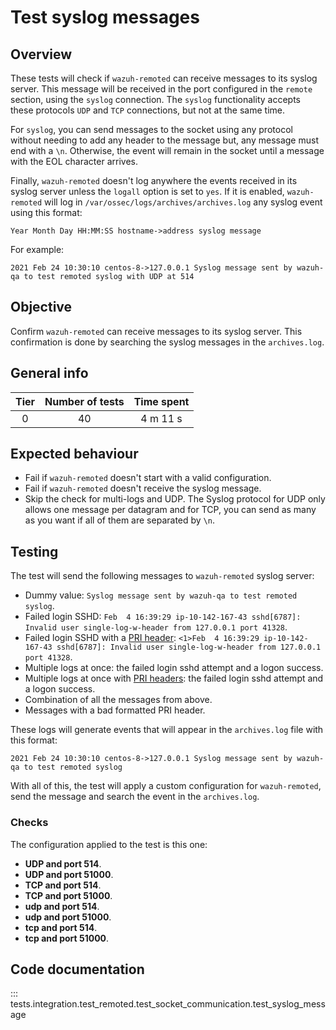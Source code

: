 # Test syslog messages

## Overview
These tests will check if `wazuh-remoted` can receive messages to its syslog server. This message will be received in the port configured in the `remote` section, using the `syslog` connection. The `syslog` functionality accepts these protocols `UDP` and `TCP` connections, but not at the same time.

For `syslog`, you can send messages to the socket using any protocol without needing to add any header to the message but, any message must end with a `\n`. Otherwise, the event will remain in the socket until a message with the EOL character arrives.

Finally, `wazuh-remoted` doesn't log anywhere the events received in its syslog server unless the `logall` option is set to `yes`. If it is enabled, `wazuh-remoted` will log in `/var/ossec/logs/archives/archives.log` any syslog event using this format:
```buildoutcfg
Year Month Day HH:MM:SS hostname->address syslog message
```

For example:
```buildoutcfg
2021 Feb 24 10:30:10 centos-8->127.0.0.1 Syslog message sent by wazuh-qa to test remoted syslog with UDP at 514
```

## Objective

Confirm `wazuh-remoted` can receive messages to its syslog server. This confirmation is done by searching the syslog messages in the `archives.log`.


## General info

|Tier | Number of tests | Time spent |
|:--:|:--:|:--:|
| 0 | 40 | 4 m 11 s |

## Expected behaviour

- Fail if `wazuh-remoted` doesn't start with a valid configuration.
- Fail if `wazuh-remoted` doesn't receive the syslog message.
- Skip the check for multi-logs and UDP. The Syslog protocol for UDP only allows one message per datagram 
  and for TCP, you can send as many as you want if all of them are separated by `\n`.

## Testing

The test will send the following messages to `wazuh-remoted` syslog server:
- Dummy value: `Syslog message sent by wazuh-qa to test remoted syslog`.
- Failed login SSHD: 
  `Feb  4 16:39:29 ip-10-142-167-43 sshd[6787]: Invalid user single-log-w-header from 127.0.0.1 port 41328`.
- Failed login SSHD with a [PRI header](https://tools.ietf.org/html/rfc3164#section-4.1.1): 
  `<1>Feb  4 16:39:29 ip-10-142-167-43 sshd[6787]: Invalid user single-log-w-header from 127.0.0.1 port 41328`.
- Multiple logs at once: the failed login sshd attempt and a logon success.
- Multiple logs at once with [PRI headers](https://tools.ietf.org/html/rfc3164#section-4.1.1): 
  the failed login sshd attempt and a logon success.
- Combination of all the messages from above. 
- Messages with a bad formatted PRI header.
  
These logs will generate events that will appear in the `archives.log` file with this format:
```
2021 Feb 24 10:30:10 centos-8->127.0.0.1 Syslog message sent by wazuh-qa to test remoted syslog
```
With all of this, the test will apply a custom configuration for `wazuh-remoted`, send the message and search the event 
in the `archives.log`. 

### Checks

The configuration applied to the test is this one:

- **UDP and port 514**.
- **UDP and port 51000**.
- **TCP and port 514**.
- **TCP and port 51000**.
- **udp and port 514**.
- **udp and port 51000**.
- **tcp and port 514**.
- **tcp and port 51000**.

## Code documentation

::: tests.integration.test_remoted.test_socket_communication.test_syslog_message